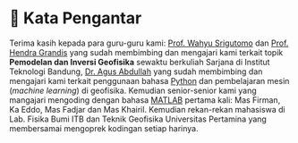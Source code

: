 # 💚 **Kata Pengantar**

Terima kasih kepada para guru-guru kami: [Prof. Wahyu Srigutomo](https://sites.google.com/site/srigutomoitb) dan [Prof. Hendra Grandis](https://www.itb.ac.id/staf/profil/hendra-grandis) yang sudah membimbing dan mengajari kami terkait topik **Pemodelan dan Inversi Geofisika** sewaktu berkuliah Sarjana di Institut Teknologi Bandung, [Dr. Agus Abdullah](https://universitaspertamina.ac.id/prodi/teknik-geofisika/dosen-detail/Agus%20Abdullah,%20S.T.,%20M.T.,%20Ph.D.) yang sudah membimbing dan mengajari kami terkait penggunaan bahasa [Python](https://en.wikipedia.org/wiki/Python_(programming_language)) dan pembelajaran mesin (*machine learning*) di geofisika. Kemudian senior-senior kami yang mangajari mengoding dengan bahasa [MATLAB](https://en.wikipedia.org/wiki/MATLAB) pertama kali: Mas Firman, Ka Eddo, Mas Fadjar dan Mas Khairil. Kemudian rekan-rekan mahasiswa di Lab. Fisika Bumi ITB dan Teknik Geofisika Universitas Pertamina yang membersamai mengoprek kodingan setiap harinya.